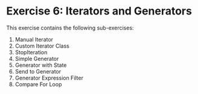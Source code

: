 # Exercise 6: Iterators and Generators

This exercise contains the following sub-exercises:

1. Manual Iterator
2. Custom Iterator Class
3. StopIteration
4. Simple Generator
5. Generator with State
6. Send to Generator
7. Generator Expression Filter
8. Compare For Loop
